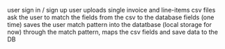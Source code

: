 user sign in / sign up
user uploads single invoice and line-items csv files
ask the user to match the fields from the csv to the database fields (one time)
saves the user match pattern into the datatbase (local storage for now)
through the match pattern, maps the csv fields and save data to the DB


